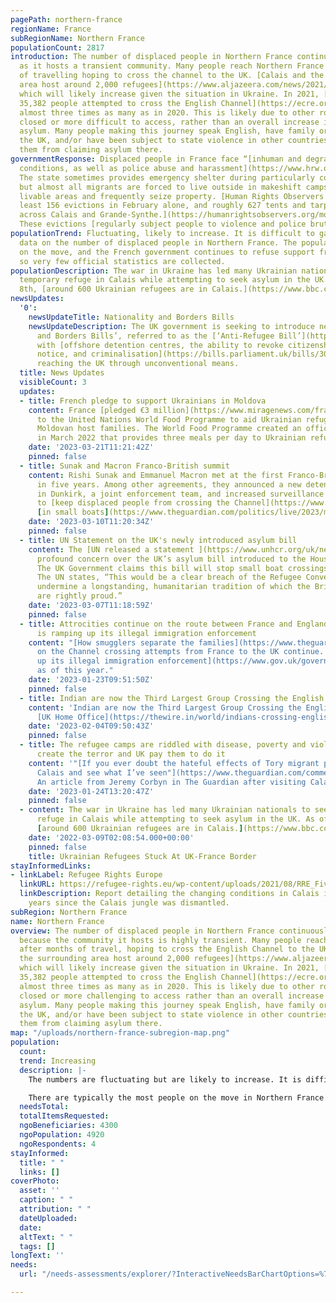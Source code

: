 ```yaml
---
pagePath: northern-france
regionName: France
subRegionName: Northern France
populationCount: 2817
introduction: The number of displaced people in Northern France continuously fluctuates,
  as it hosts a transient community. Many people reach Northern France after months
  of travelling hoping to cross the channel to the UK. [Calais and the surrounding
  area host around 2,000 refugees](https://www.aljazeera.com/news/2021/12/23/we-all-get-scared-migrants-in-calais-face-fear-determination),
  which will likely increase given the situation in Ukraine. In 2021, [an estimated
  35,382 people attempted to cross the English Channel](https://ecre.org/channel-crossings-soar-in-2021-with-no-legal-routes-fears-for-displaced-following-calais-funding-cut-warm-welcome-illusive-as-resettlement-flops/),
  almost three times as many as in 2020. This is likely due to other routes being
  closed or more difficult to access, rather than an overall increase in people seeking
  asylum. Many people making this journey speak English, have family or friends in
  the UK, and/or have been subject to state violence in other countries, deterring
  them from claiming asylum there.
governmentResponse: Displaced people in France face “[inhuman and degrading living
  conditions, as well as police abuse and harassment](https://www.hrw.org/world-report/2021/country-chapters/france).”
  The state sometimes provides emergency shelter during particularly cold weather,
  but almost all migrants are forced to live outside in makeshift camps. Police minimise
  livable areas and frequently seize property. [Human Rights Observers witnessed at
  least 156 evictions in February alone, and roughly 627 tents and tarps were destroyed
  across Calais and Grande-Synthe.](https://humanrightsobservers.org/monthly-observations/)
  These evictions [regularly subject people to violence and police brutality](http://www.laubergedesmigrants.fr/wp-content/uploads/2021/05/HRO-2020-Annual-Report_All.pdf).
populationTrend: Fluctuating, likely to increase. It is difficult to gather accurate
  data on the number of displaced people in Northern France. The population is largely
  on the move, and the French government continues to refuse support from the UN,
  so very few official statistics are collected.
populationDescription: The war in Ukraine has led many Ukrainian nationals to seek
  temporary refuge in Calais while attempting to seek asylum in the UK. As of March
  8th, [around 600 Ukrainian refugees are in Calais.](https://www.bbc.com/news/uk-wales-politics-60664557)
newsUpdates:
  '0':
    newsUpdateTitle: Nationality and Borders Bills
    newsUpdateDescription: The UK government is seeking to introduce new ‘Nationality
      and Borders Bills’, referred to as the [‘Anti-Refugee Bill’](https://www.unhcr.org/uk/news/press/2022/3/621fa0a14/unhcr-welcomes-lords-amendments-to-the-nationality-and-borders-bill-and.html),
      with [offshore detention centres, the ability to revoke citizenship without
      notice, and criminalisation](https://bills.parliament.uk/bills/3023) of people
      reaching the UK through unconventional means.
  title: News Updates
  visibleCount: 3
  updates:
  - title: French pledge to support Ukrainians in Moldova
    content: France [pledged €3 million](https://www.miragenews.com/france-funds-wfp-for-moldova-refugees-host-970129/)
      to the United Nations World Food Programme to aid Ukrainian refugees and their
      Moldovan host families. The World Food Programme created an office in Moldova
      in March 2022 that provides three meals per day to Ukrainian refugees.
    date: '2023-03-21T11:21:42Z'
    pinned: false
  - title: Sunak and Macron Franco-British summit
    content: Rishi Sunak and Emmanuel Macron met at the first Franco-British summit
      in five years. Among other agreements, they announced a new detention centre
      in Dunkirk, a joint enforcement team, and increased surveillance measures intended
      to [keep displaced people from crossing the Channel](https://www.theguardian.com/politics/live/2023/mar/10/rishi-sunak-emmanuel-macron-channel-migrant-crossings-uk-politics-live)
      [in small boats](https://www.theguardian.com/politics/live/2023/mar/10/rishi-sunak-emmanuel-macron-channel-migrant-crossings-uk-politics-live).
    date: '2023-03-10T11:20:34Z'
    pinned: false
  - title: UN Statement on the UK's newly introduced asylum bill
    content: The [UN released a statement ](https://www.unhcr.org/uk/news/press/2023/3/6407794e4/statement-on-uk-asylum-bill.html#:\~:text=The%20legislation%2C%20if%20passed%2C%20would,consideration%20of%20their%20individual%20circumstances)voicing
      profound concern over the UK’s asylum bill introduced to the House of Commons.
      The UK Government claims this bill will stop small boat crossings from France.
      The UN states, “This would be a clear breach of the Refugee Convention and would
      undermine a longstanding, humanitarian tradition of which the British people
      are rightly proud.”
    date: '2023-03-07T11:18:59Z'
    pinned: false
  - title: Attrocities continue on the route between France and England. And the UK
      is ramping up its illegal immigration enforcement
    content: "[How smugglers separate the families](https://www.theguardian.com/uk-news/2023/feb/05/mother-whose-children-were-sent-across-channel-without-her-arrives-in-uk)
      on the Channel crossing attempts from France to the UK continue. The UK is [ramping
      up its illegal immigration enforcement](https://www.gov.uk/government/news/immigration-enforcement-surge-since-pledge-to-tackle-illegal-working)
      as of this year."
    date: '2023-01-23T09:51:50Z'
    pinned: false
  - title: Indian are now the Third Largest Group Crossing the English Channel
    content: 'Indian are now the Third Largest Group Crossing the English Channel:
      [UK Home Office](https://thewire.in/world/indians-crossing-english-channel-uk-home-office)'
    date: '2023-02-04T09:50:43Z'
    pinned: false
  - title: The refugee camps are riddled with disease, poverty and violence. The French
      create the terror and UK pay them to do it
    content: '"[If you ever doubt the hateful effects of Tory migrant policy, go to
      Calais and see what I’ve seen"](https://www.theguardian.com/commentisfree/2023/jan/21/tory-migrant-policy-calais-refugee-camps-french)
      An article from Jeremy Corbyn in The Guardian after visiting Calais.'
    date: '2023-01-24T13:20:47Z'
    pinned: false
  - content: The war in Ukraine has led many Ukrainian nationals to seek temporary
      refuge in Calais while attempting to seek asylum in the UK. As of March 8th,
      [around 600 Ukrainian refugees are in Calais.](https://www.bbc.com/news/uk-wales-politics-60664557)
    date: '2022-03-09T02:08:54.000+00:00'
    pinned: false
    title: Ukrainian Refugees Stuck At UK-France Border
stayInformedLinks:
- linkLabel: Refugee Rights Europe
  linkURL: https://refugee-rights.eu/wp-content/uploads/2021/08/RRE_FiveYearsOn.pdf
  linkDescription: Report detailing the changing conditions in Calais in the five
    years since the Calais jungle was dismantled.
subRegion: Northern France
name: Northern France
overview: The number of displaced people in Northern France continuously fluctuates
  because the community it hosts is highly transient. Many people reach Northern France
  after months of travel, hoping to cross the English Channel to the UK. [Calais and
  the surrounding area host around 2,000 refugees](https://www.aljazeera.com/news/2021/12/23/we-all-get-scared-migrants-in-calais-face-fear-determination),
  which will likely increase given the situation in Ukraine. In 2021, [an estimated
  35,382 people attempted to cross the English Channel](https://ecre.org/channel-crossings-soar-in-2021-with-no-legal-routes-fears-for-displaced-following-calais-funding-cut-warm-welcome-illusive-as-resettlement-flops/),
  almost three times as many as in 2020. This is likely due to other routes being
  closed or more challenging to access rather than an overall increase in people seeking
  asylum. Many people making this journey speak English, have family or friends in
  the UK, and/or have been subject to state violence in other countries, deterring
  them from claiming asylum there.
map: "/uploads/northern-france-subregion-map.png"
population:
  count: 
  trend: Increasing
  description: |-
    The numbers are fluctuating but are likely to increase. It is difficult to gather accurate data on the number of displaced people in Northern France. The population is largely on the move, and the French government continues to refuse support from the UN, so very few official statistics are collected.

    There are typically the most people on the move in Northern France during the summer months, with the least during the winter.
  needsTotal: 
  totalItemsRequested: 
  ngoBeneficiaries: 4300
  ngoPopulation: 4920
  ngoRespondents: 4
stayInformed:
  title: " "
  links: []
coverPhoto:
  asset: ''
  caption: " "
  attribution: " "
  dateUploaded: 
  date: 
  altText: " "
  tags: []
longText: ''
needs:
  url: "/needs-assessments/explorer/?InteractiveNeedsBarChartOptions=%7B%22filters%22%3A%7B%22search%22%3A%22%22%2C%22quarter%22%3A%222023+Q1%22%2C%22region%22%3A%22France%22%7D%2C%22axis%22%3A%7B%22indexBy%22%3A%22Category%22%2C%22groupBy%22%3A%22Item%22%7D%2C%22sort%22%3A%7B%22by%22%3A%22Label%22%2C%22order%22%3A%22Ascending%22%7D%7D&InteractiveNeedsBarChartTitle=Q1+2023+franc"

---
```

